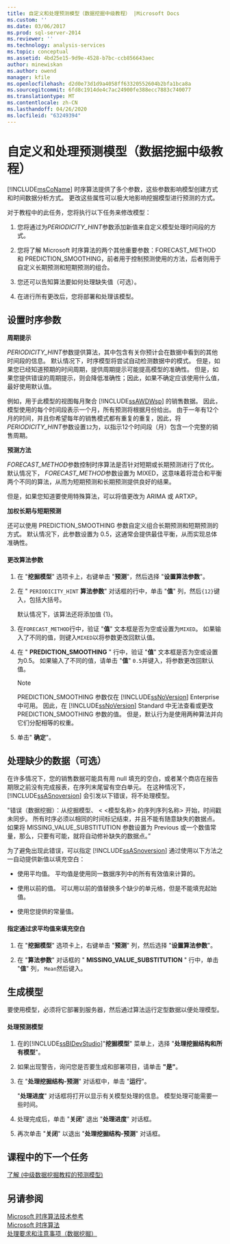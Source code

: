 ```yaml
---
title: 自定义和处理预测模型（数据挖掘中级教程） |Microsoft Docs
ms.custom: ''
ms.date: 03/06/2017
ms.prod: sql-server-2014
ms.reviewer: ''
ms.technology: analysis-services
ms.topic: conceptual
ms.assetid: 4bd25e15-9d9e-4528-b7bc-ccb856643aec
author: minewiskan
ms.author: owend
manager: kfile
ms.openlocfilehash: d2d0e73d1d9a4058ff63320552604b2bfa1bca8a
ms.sourcegitcommit: 6fd8c1914de4c7ac24900fe388ecc7883c740077
ms.translationtype: MT
ms.contentlocale: zh-CN
ms.lasthandoff: 04/26/2020
ms.locfileid: "63249394"
---
```

# <a name="customizing-and-processing-the-forecasting-model-intermediate-data-mining-tutorial"></a>自定义和处理预测模型（数据挖掘中级教程）
  [!INCLUDE[msCoName](../includes/msconame-md.md)] 时序算法提供了多个参数，这些参数影响模型创建方式和时间数据分析方式。 更改这些属性可以极大地影响挖掘模型进行预测的方式。  
  
 对于教程中的此任务，您将执行以下任务来修改模型：  
  
1.  您将通过为*PERIODICITY_HINT*参数添加新值来自定义模型处理时间段的方式。  
  
2.  您将了解 Microsoft 时序算法的两个其他重要参数：FORECAST_METHOD 和 PREDICTION_SMOOTHING，前者用于控制预测使用的方法，后者则用于自定义长期预测和短期预测的组合。  
  
3.  您还可以告知算法要如何处理缺失值（可选）。  
  
4.  在进行所有更改后，您将部署和处理该模型。  
  
## <a name="setting-time-series-parameters"></a>设置时序参数  
 **周期提示**  
  
 *PERIODICITY_HINT*参数提供算法，其中包含有关你预计会在数据中看到的其他时间段的信息。 默认情况下，时序模型将尝试自动检测数据中的模式。 但是，如果您已经知道预期的时间周期，提供周期提示可能提高模型的准确性。 但是，如果您提供错误的周期提示，则会降低准确性；因此，如果不确定应该使用什么值，最好使用默认值。  
  
 例如，用于此模型的视图每月聚合 [!INCLUDE[ssAWDWsp](../includes/ssawdwsp-md.md)] 的销售数据。 因此，模型使用的每个时间段表示一个月，所有预测将根据月份给出。 由于一年有12个月的时间，并且你希望每年的销售模式都有重复的重复，因此，将*PERIODICITY_HINT*参数设置`12`为，以指示12个时间段（月）包含一个完整的销售周期。  
  
 **预测方法**  
  
 *FORECAST_METHOD*参数控制时序算法是否针对短期或长期预测进行了优化。 默认情况下， *FORECAST_METHOD*参数设置为 MIXED，这意味着将混合和平衡两个不同的算法，从而为短期预测和长期预测提供良好的结果。  
  
 但是，如果您知道要使用特殊算法，可以将值更改为 ARIMA 或 ARTXP。  
  
 **加权长期与短期预测**  
  
 还可以使用 PREDICTION_SMOOTHING 参数自定义组合长期预测和短期预测的方式。 默认情况下，此参数设置为 0.5，这通常会提供最佳平衡，从而实现总体准确性。  
  
#### <a name="to-change-the-algorithm-parameters"></a>更改算法参数  
  
1.  在 "**挖掘模型**" 选项卡上，右键单击 "**预测**"，然后选择 "**设置算法参数**"。  
  
2.  在 " `PERIODICITY_HINT` **算法参数**" 对话框的行中，单击 "**值**" 列，然后`{12}`键入，包括大括号。  
  
     默认情况下，该算法还将添加值 {1}。  
  
3.  在`FORECAST_METHOD`行中，验证 "**值**" 文本框是否为空或设置为`MIXED`。 如果输入了不同的值，则键入`MIXED`以将参数更改回默认值。  
  
4.  在 " **PREDICTION_SMOOTHING** " 行中，验证 "**值**" 文本框是否为空或设置为0.5。 如果输入了不同的值，请单击 "**值**" `0.5`并键入，将参数更改回默认值。  
  
    > [!NOTE]  
    >  PREDICTION_SMOOTHING 参数仅在 [!INCLUDE[ssNoVersion](../includes/ssnoversion-md.md)] Enterprise 中可用。 因此，在 [!INCLUDE[ssNoVersion](../includes/ssnoversion-md.md)] Standard 中无法查看或更改 PREDICTION_SMOOTHING 参数的值。 但是，默认行为是使用两种算法并向它们分配相等的权重。  
  
5.  单击" **确定**"。  
  
## <a name="handling-missing-data-optional"></a>处理缺少的数据（可选）  
 在许多情况下，您的销售数据可能具有用 null 填充的空白，或者某个商店在报告期限之前没有完成报表，在序列末尾留有空白单元。 在这种情况下，[!INCLUDE[ssASnoversion](../includes/ssasnoversion-md.md)] 会引发以下错误，将不处理模型。  
  
 "错误（数据挖掘）：从挖掘模型、 \< \<模型名称> 的序列序列名称> 开始，时间戳未同步。 所有时序必须以相同的时间标记结束，并且不能有随意缺失的数据点。 如果将 MISSING_VALUE_SUBSTITUTION 参数设置为 Previous 或一个数值常量，那么，只要有可能，就将自动修补缺失的数据点。”  
  
 为了避免出现此错误，可以指定 [!INCLUDE[ssASnoversion](../includes/ssasnoversion-md.md)] 通过使用以下方法之一自动提供新值以填充空白：  
  
-   使用平均值。 平均值是使用同一数据序列中的所有有效值来计算的。  
  
-   使用以前的值。 可以用以前的值替换多个缺少的单元格，但是不能填充起始值。  
  
-   使用您提供的常量值。  
  
#### <a name="to-specify-that-gaps-be-filled-by-averaging-values"></a>指定通过求平均值来填充空白  
  
1.  在 "**挖掘模型**" 选项卡上，右键单击 "**预测**" 列，然后选择 "**设置算法参数**"。  
  
2.  在 "**算法参数**" 对话框的 " **MISSING_VALUE_SUBSTITUTION** " 行中，单击 "**值**" 列， `Mean`然后键入。  
  
## <a name="build-the-model"></a>生成模型  
 要使用模型，必须将它部署到服务器，然后通过算法运行定型数据以便处理模型。  
  
#### <a name="to-process-the-forecasting-model"></a>处理预测模型  
  
1.  在的[!INCLUDE[ssBIDevStudio](../includes/ssbidevstudio-md.md)]"**挖掘模型**" 菜单上，选择 "**处理挖掘结构和所有模型**"。  
  
2.  如果出现警告，询问您是否要生成和部署项目，请单击 **"是"**。  
  
3.  在 "**处理挖掘结构-预测**" 对话框中，单击 "**运行**"。  
  
     "**处理进度**" 对话框将打开以显示有关模型处理的信息。 模型处理可能需要一些时间。  
  
4.  处理完成后，单击 "**关闭**" 退出 "**处理进度**" 对话框。  
  
5.  再次单击 "**关闭**" 以退出 "**处理挖掘结构-预测**" 对话框。  
  
## <a name="next-task-in-lesson"></a>课程中的下一个任务  
 [了解 &#40;中级数据挖掘教程的预测模型&#41;](../../2014/tutorials/exploring-the-forecasting-model-intermediate-data-mining-tutorial.md)  
  
## <a name="see-also"></a>另请参阅  
 [Microsoft 时序算法技术参考](../../2014/analysis-services/data-mining/microsoft-time-series-algorithm-technical-reference.md)   
 [Microsoft 时序算法](../../2014/analysis-services/data-mining/microsoft-time-series-algorithm.md)   
 [处理要求和注意事项（数据挖掘）](../../2014/analysis-services/data-mining/processing-requirements-and-considerations-data-mining.md)  
  
  
